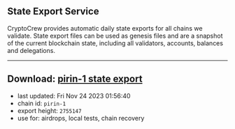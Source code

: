 ## State Export Service
CryptoCrew provides automatic daily state exports for all chains we validate. State export files can be used as genesis files and are a snapshot of the current blockchain state, including all validators, accounts, balances and delegations.

---
**Download: [pirin-1 state export](https://dl.ccvalidators.com/SERVICE/nolus/pirin-1_export_2755147.json)**
---

- last updated: Fri Nov 24 2023 01:56:40
- chain id: `pirin-1`
- export height: `2755147`
- use for: airdrops, local tests, chain recovery
